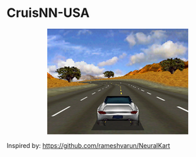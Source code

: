 # CruisNN-USA

<p align="center"><img src=cap.png/></p>

Inspired by: https://github.com/rameshvarun/NeuralKart